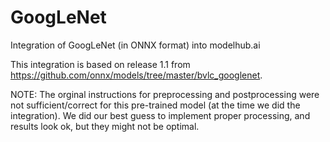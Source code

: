 # GoogLeNet
Integration of GoogLeNet (in ONNX format) into modelhub.ai

This integration is based on release 1.1 from https://github.com/onnx/models/tree/master/bvlc_googlenet.

NOTE: The orginal instructions for preprocessing and postprocessing were not sufficient/correct for this pre-trained model (at the time we did the integration). We did our best guess to implement proper processing, and results look ok, but they might not be optimal.

